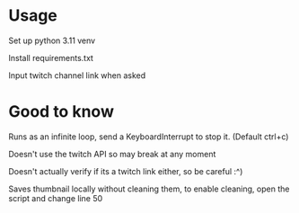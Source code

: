 # Usage

Set up python 3.11 venv

Install requirements.txt

Input twitch channel link when asked

# Good to know

Runs as an infinite loop, send a KeyboardInterrupt to stop it. (Default ctrl+c)

Doesn't use the twitch API so may break at any moment

Doesn't actually verify if its a twitch link either, so be careful :^)

Saves thumbnail locally without cleaning them, to enable cleaning, open the script and change line 50